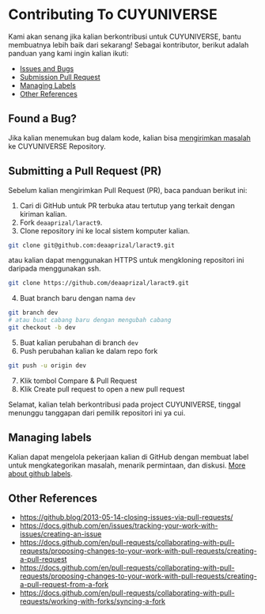 # Contributing To CUYUNIVERSE
Kami akan senang jika kalian berkontribusi untuk CUYUNIVERSE, bantu membuatnya lebih baik dari sekarang! Sebagai kontributor, berikut adalah panduan yang kami ingin kalian ikuti:

 - [Issues and Bugs](#issue) 
 - [Submission Pull Request](#submit-pr)
 - [Managing Labels](#managing-labels)
 - [Other References](#other-references)

## <a name="issue"></a> Found a Bug?
Jika kalian menemukan bug dalam kode, kalian bisa <a href="https://github.com/deaaprizal/laract9/issues">mengirimkan masalah</a> ke CUYUNIVERSE Repository.

## <a name="submit-pr"></a> Submitting a Pull Request (PR)
Sebelum kalian mengirimkan Pull Request (PR), baca panduan berikut ini:
1. Cari di GitHub untuk PR terbuka atau tertutup yang terkait dengan kiriman kalian.
2. Fork `deaaprizal/laract9`.
3. Clone repository ini ke local sistem komputer kalian.
```bash
git clone git@github.com:deaaprizal/laract9.git
```
atau kalian dapat menggunakan HTTPS untuk mengkloning repositori ini daripada menggunakan ssh.
```bash
git clone https://github.com/deaaprizal/laract9.git
```
4. Buat branch baru dengan nama `dev`
```bash
git branch dev
# atau buat cabang baru dengan mengubah cabang
git checkout -b dev
```
5. Buat kalian perubahan di branch `dev`
6. Push perubahan kalian ke dalam repo fork
```bash
git push -u origin dev
```
7. Klik tombol Compare & Pull Request
8. Klik Create pull request to open a new pull request

Selamat, kalian telah berkontribusi pada project CUYUNIVERSE, tinggal menunggu tanggapan dari pemilik repositori ini ya cui.

## <a name="managing-labels"></a> Managing labels
Kalian dapat mengelola pekerjaan kalian di GitHub dengan membuat label untuk mengkategorikan masalah, menarik permintaan, dan diskusi. [More about github labels](https://docs.github.com/en/issues/using-labels-and-milestones-to-track-work/managing-labels).


## <a name="other-references"></a> Other References
- https://github.blog/2013-05-14-closing-issues-via-pull-requests/
- https://docs.github.com/en/issues/tracking-your-work-with-issues/creating-an-issue
- https://docs.github.com/en/pull-requests/collaborating-with-pull-requests/proposing-changes-to-your-work-with-pull-requests/creating-a-pull-request
- https://docs.github.com/en/pull-requests/collaborating-with-pull-requests/proposing-changes-to-your-work-with-pull-requests/creating-a-pull-request-from-a-fork
- https://docs.github.com/en/pull-requests/collaborating-with-pull-requests/working-with-forks/syncing-a-fork

